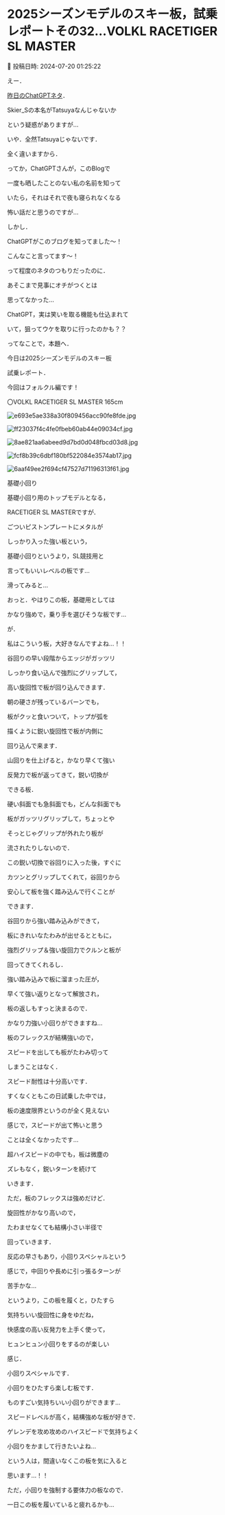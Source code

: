 # 2025シーズンモデルのスキー板，試乗レポートその32…VOLKL RACETIGER SL MASTER

📅 投稿日時: 2024-07-20 01:25:22

えー．


[昨日のChatGPTネタ](e72bdf04a8fb4ea7570c1d8fc5e4c4c1e.md)．


Skier_Sの本名がTatsuyaなんじゃないか


という疑惑がありますが…


いや．全然Tatsuyaじゃないです．


全く違いますから．





ってか，ChatGPTさんが，このBlogで


一度も晒したことのない私の名前を知って


いたら，それはそれで夜も寝られなくなる


怖い話だと思うのですが…





しかし．


ChatGPTがこのブログを知ってました～！


こんなこと言ってます～！


って程度のネタのつもりだったのに．


あそこまで見事にオチがつくとは


思ってなかった…


ChatGPT，実は笑いを取る機能も仕込まれて


いて，狙ってウケを取りに行ったのかも？？





ってなことで，本題へ．


今日は2025シーズンモデルのスキー板


試乗レポート．


今回はフォルクル編です！[]()








〇VOLKL RACETIGER  SL MASTER 165cm 







![e693e5ae338a30f809456acc90fe8fde.jpg](images/e693e5ae338a30f809456acc90fe8fde.jpg)









![ff23037f4c4fe0fbeb60ab44e09034cf.jpg](images/ff23037f4c4fe0fbeb60ab44e09034cf.jpg)









![8ae821aa6abeed9d7bd0d048fbcd03d8.jpg](images/8ae821aa6abeed9d7bd0d048fbcd03d8.jpg)









![fcf8b39c6dbf180bf522084e3574ab17.jpg](images/fcf8b39c6dbf180bf522084e3574ab17.jpg)









![6aaf49ee2f694cf47527d71196313f61.jpg](images/6aaf49ee2f694cf47527d71196313f61.jpg)







基礎小回り





基礎小回り用のトップモデルとなる，


RACETIGER SL MASTERですが．


ごついピストンプレートにメタルが


しっかり入った強い板という，


基礎小回りというより，SL競技用と


言ってもいいレベルの板です…





滑ってみると…


おっと．やはりこの板，基礎用としては


かなり強めで，乗り手を選びそうな板です…


が．


私はこういう板，大好きなんですよね…！！





谷回りの早い段階からエッジがガッツリ


しっかり食い込んで強烈にグリップして，


高い旋回性で板が回り込んできます．





朝の硬さが残っているバーンでも，


板がクッと食いついて，トップが弧を


描くように鋭い旋回性で板が内側に


回り込んで来ます．





山回りを仕上げると，かなり早くて強い


反発力で板が返ってきて，鋭い切換が


できる板．





硬い斜面でも急斜面でも，どんな斜面でも


板がガッツリグリップして，ちょっとや


そっとじゃグリップが外れたり板が


流されたりしないので．


この鋭い切換で谷回りに入った後，すぐに


カツンとグリップしてくれて，谷回りから


安心して板を強く踏み込んで行くことが


できます．





谷回りから強い踏み込みができて，


板にきれいなたわみが出せるとともに，


強烈グリップ＆強い旋回力でクルンと板が


回ってきてくれるし．


強い踏み込みで板に溜まった圧が，


早くて強い返りとなって解放され，


板の返しもすっと決まるので．


かなり力強い小回りができますね…





板のフレックスが結構強いので，


スピードを出しても板がたわみ切って


しまうことはなく．


スピード耐性は十分高いです．


すくなくともこの日試乗した中では，


板の速度限界というのが全く見えない


感じで，スピードが出て怖いと思う


ことは全くなかったです…


超ハイスピードの中でも，板は微塵の


ズレもなく，鋭いターンを続けて


いきます．





ただ，板のフレックスは強めだけど．


旋回性がかなり高いので，


たわませなくても結構小さい半径で


回っていきます．


反応の早さもあり，小回りスペシャルという


感じで，中回りや長めに引っ張るターンが


苦手かな…





というより，この板を履くと，ひたすら


気持ちいい旋回性に身をゆだね，


快感度の高い反発力を上手く使って，


ヒュンヒュン小回りをするのが楽しい


感じ．


小回りスペシャルです．


小回りをひたすら楽しむ板です．


ものすごい気持ちいい小回りができます…





スピードレベルが高く，結構強めな板が好きで．


ゲレンデを攻め攻めのハイスピードで気持ちよく


小回りをかまして行きたいよね…


という人は，間違いなくこの板を気に入ると


思います…！！





ただ，小回りを強制する要体力の板なので．


一日この板を履いていると疲れるかも…
